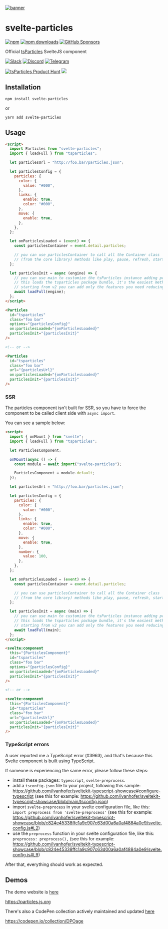 [![banner](https://particles.js.org/images/banner3.png)](https://particles.js.org)

# svelte-particles

[![npm](https://img.shields.io/npm/v/svelte-particles)](https://www.npmjs.com/package/svelte-particles) [![npm downloads](https://img.shields.io/npm/dm/svelte-particles)](https://www.npmjs.com/package/svelte-particles) [![GitHub Sponsors](https://img.shields.io/github/sponsors/matteobruni)](https://github.com/sponsors/matteobruni)

Official [tsParticles](https://github.com/matteobruni/tsparticles) SvelteJS component

[![Slack](https://particles.js.org/images/slack.png)](https://join.slack.com/t/tsparticles/shared_invite/enQtOTcxNTQxNjQ4NzkxLWE2MTZhZWExMWRmOWI5MTMxNjczOGE1Yjk0MjViYjdkYTUzODM3OTc5MGQ5MjFlODc4MzE0N2Q1OWQxZDc1YzI) [![Discord](https://particles.js.org/images/discord.png)](https://discord.gg/hACwv45Hme) [![Telegram](https://particles.js.org/images/telegram.png)](https://t.me/tsparticles)

[![tsParticles Product Hunt](https://api.producthunt.com/widgets/embed-image/v1/featured.svg?post_id=186113&theme=light)](https://www.producthunt.com/posts/tsparticles?utm_source=badge-featured&utm_medium=badge&utm_souce=badge-tsparticles") <a href="https://www.buymeacoffee.com/matteobruni"><img src="https://img.buymeacoffee.com/button-api/?text=Buy me a beer&emoji=🍺&slug=matteobruni&button_colour=5F7FFF&font_colour=ffffff&font_family=Arial&outline_colour=000000&coffee_colour=FFDD00"></a>

## Installation

```shell
npm install svelte-particles
```

or

```shell
yarn add svelte-particles
```

## Usage

```html
<script>
  import Particles from "svelte-particles";
  import { loadFull } from "tsparticles";

  let particlesUrl = "http://foo.bar/particles.json";

  let particlesConfig = {
    particles: {
      color: {
        value: "#000",
      },
      links: {
        enable: true,
        color: "#000",
      },
      move: {
        enable: true,
      },
    },
  };

  let onParticlesLoaded = (event) => {
    const particlesContainer = event.detail.particles;

    // you can use particlesContainer to call all the Container class
    // (from the core library) methods like play, pause, refresh, start, stop
  };

  let particlesInit = async (engine) => {
    // you can use main to customize the tsParticles instance adding presets or custom shapes
    // this loads the tsparticles package bundle, it's the easiest method for getting everything ready
    // starting from v2 you can add only the features you need reducing the bundle size
    await loadFull(engine);
  };
</script>

<Particles
  id="tsparticles"
  class="foo bar"
  options="{particlesConfig}"
  on:particlesLoaded="{onParticlesLoaded}"
  particlesInit="{particlesInit}"
/>

<!-- or -->

<Particles
  id="tsparticles"
  class="foo bar"
  url="{particlesUrl}"
  on:particlesLoaded="{onParticlesLoaded}"
  particlesInit="{particlesInit}"
/>
```

### SSR

The particles component isn't built for SSR, so you have to force the component to be called client side
with `async import`.

You can see a sample below:

```html
<script>
  import { onMount } from "svelte";
  import { loadFull } from "tsparticles";

  let ParticlesComponent;

  onMount(async () => {
    const module = await import("svelte-particles");

    ParticlesComponent = module.default;
  });

  let particlesUrl = "http://foo.bar/particles.json";

  let particlesConfig = {
    particles: {
      color: {
        value: "#000",
      },
      links: {
        enable: true,
        color: "#000",
      },
      move: {
        enable: true,
      },
      number: {
        value: 100,
      },
    },
  };

  let onParticlesLoaded = (event) => {
    const particlesContainer = event.detail.particles;

    // you can use particlesContainer to call all the Container class
    // (from the core library) methods like play, pause, refresh, start, stop
  };

  let particlesInit = async (main) => {
    // you can use main to customize the tsParticles instance adding presets or custom shapes
    // this loads the tsparticles package bundle, it's the easiest method for getting everything ready
    // starting from v2 you can add only the features you need reducing the bundle size
    await loadFull(main);
  };
</script>

<svelte:component
  this="{ParticlesComponent}"
  id="tsparticles"
  class="foo bar"
  options="{particlesConfig}"
  on:particlesLoaded="{onParticlesLoaded}"
  particlesInit="{particlesInit}"
/>

<!-- or -->

<svelte:component
  this="{ParticlesComponent}"
  id="tsparticles"
  class="foo bar"
  url="{particlesUrl}"
  on:particlesLoaded="{onParticlesLoaded}"
  particlesInit="{particlesInit}"
/>
```

### TypeScript errors

A user reported me a TypeScript error (#3963), and that's because this Svelte component is built using TypeScript.

If someone is experiencing the same error, please follow these steps:

- install these packages: `typescript`, `svelte-preprocess`.
- add a `tsconfig.json` file to your project, following this sample: <https://github.com/ivanhofer/sveltekit-typescript-showcase#configure-typescript> (see this for example: <https://github.com/ivanhofer/sveltekit-typescript-showcase/blob/main/tsconfig.json>)
- import `svelte-preprocess` in your svelte configuration file, like this: `import preprocess from 'svelte-preprocess'` (see this for example: <https://github.com/ivanhofer/sveltekit-typescript-showcase/blob/c824e45338ffc1a9c907c63d00a6a0af4884a0e9/svelte.config.js#L2>)
- use the `preprocess` function in your svelte configuration file, like this: `preprocess: preprocess(),` (see this for example: <https://github.com/ivanhofer/sveltekit-typescript-showcase/blob/c824e45338ffc1a9c907c63d00a6a0af4884a0e9/svelte.config.js#L9>)

After that, everything should work as expected.

## Demos

The demo website is [here](https://particles.js.org)

<https://particles.js.org>

There's also a CodePen collection actively maintained and updated [here](https://codepen.io/collection/DPOage)

<https://codepen.io/collection/DPOage>
